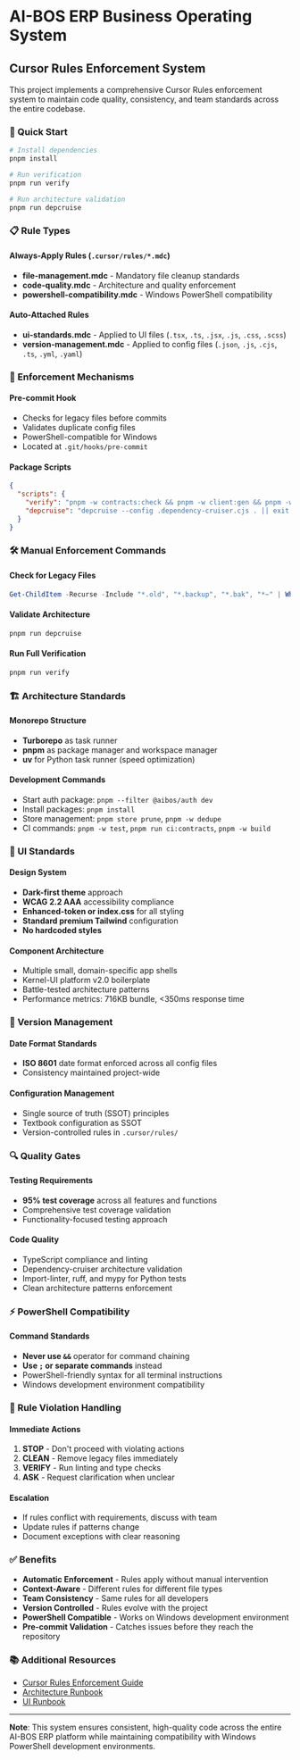 # AI-BOS ERP Business Operating System

## Cursor Rules Enforcement System

This project implements a comprehensive Cursor Rules enforcement system to maintain code quality, consistency, and team standards across the entire codebase.

### 🚀 Quick Start

```powershell
# Install dependencies
pnpm install

# Run verification
pnpm run verify

# Run architecture validation
pnpm run depcruise
```

### 📋 Rule Types

#### Always-Apply Rules (`.cursor/rules/*.mdc`)
- **file-management.mdc** - Mandatory file cleanup standards
- **code-quality.mdc** - Architecture and quality enforcement  
- **powershell-compatibility.mdc** - Windows PowerShell compatibility

#### Auto-Attached Rules
- **ui-standards.mdc** - Applied to UI files (`.tsx`, `.ts`, `.jsx`, `.js`, `.css`, `.scss`)
- **version-management.mdc** - Applied to config files (`.json`, `.js`, `.cjs`, `.ts`, `.yml`, `.yaml`)

### 🔧 Enforcement Mechanisms

#### Pre-commit Hook
- Checks for legacy files before commits
- Validates duplicate config files
- PowerShell-compatible for Windows
- Located at `.git/hooks/pre-commit`

#### Package Scripts
```json
{
  "scripts": {
    "verify": "pnpm -w contracts:check && pnpm -w client:gen && pnpm -w depcruise",
    "depcruise": "depcruise --config .dependency-cruiser.cjs . || exit 1"
  }
}
```

### 🛠️ Manual Enforcement Commands

#### Check for Legacy Files
```powershell
Get-ChildItem -Recurse -Include "*.old", "*.backup", "*.bak", "*~" | Where-Object { $_.FullName -notlike "*node_modules*" }
```

#### Validate Architecture
```powershell
pnpm run depcruise
```

#### Run Full Verification
```powershell
pnpm run verify
```

### 🏗️ Architecture Standards

#### Monorepo Structure
- **Turborepo** as task runner
- **pnpm** as package manager and workspace manager
- **uv** for Python task runner (speed optimization)

#### Development Commands
- Start auth package: `pnpm --filter @aibos/auth dev`
- Install packages: `pnpm install`
- Store management: `pnpm store prune`, `pnpm -w dedupe`
- CI commands: `pnpm -w test`, `pnpm run ci:contracts`, `pnpm -w build`

### 🎨 UI Standards

#### Design System
- **Dark-first theme** approach
- **WCAG 2.2 AAA** accessibility compliance
- **Enhanced-token or index.css** for all styling
- **Standard premium Tailwind** configuration
- **No hardcoded styles**

#### Component Architecture
- Multiple small, domain-specific app shells
- Kernel-UI platform v2.0 boilerplate
- Battle-tested architecture patterns
- Performance metrics: 716KB bundle, <350ms response time

### 📅 Version Management

#### Date Format Standards
- **ISO 8601** date format enforced across all config files
- Consistency maintained project-wide

#### Configuration Management
- Single source of truth (SSOT) principles
- Textbook configuration as SSOT
- Version-controlled rules in `.cursor/rules/`

### 🔍 Quality Gates

#### Testing Requirements
- **95% test coverage** across all features and functions
- Comprehensive test coverage validation
- Functionality-focused testing approach

#### Code Quality
- TypeScript compliance and linting
- Dependency-cruiser architecture validation
- Import-linter, ruff, and mypy for Python tests
- Clean architecture patterns enforcement

### ⚡ PowerShell Compatibility

#### Command Standards
- **Never use `&&`** operator for command chaining
- **Use `;` or separate commands** instead
- PowerShell-friendly syntax for all terminal instructions
- Windows development environment compatibility

### 🚨 Rule Violation Handling

#### Immediate Actions
1. **STOP** - Don't proceed with violating actions
2. **CLEAN** - Remove legacy files immediately
3. **VERIFY** - Run linting and type checks
4. **ASK** - Request clarification when unclear

#### Escalation
- If rules conflict with requirements, discuss with team
- Update rules if patterns change
- Document exceptions with clear reasoning

### ✅ Benefits

- **Automatic Enforcement** - Rules apply without manual intervention
- **Context-Aware** - Different rules for different file types
- **Team Consistency** - Same rules for all developers
- **Version Controlled** - Rules evolve with the project
- **PowerShell Compatible** - Works on Windows development environment
- **Pre-commit Validation** - Catches issues before they reach the repository

### 📚 Additional Resources

- [Cursor Rules Enforcement Guide](./CURSOR_RULES_ENFORCEMENT.md)
- [Architecture Runbook](./architecture-runbook/)
- [UI Runbook](./ui-runbook/)

---

**Note**: This system ensures consistent, high-quality code across the entire AI-BOS ERP platform while maintaining compatibility with Windows PowerShell development environments.
